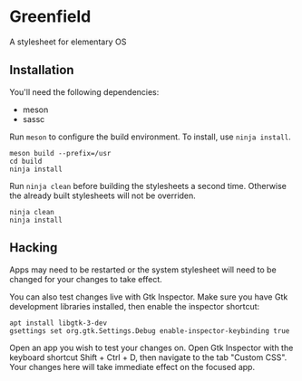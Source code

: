 # Greenfield

A stylesheet for elementary OS

## Installation

You'll need the following dependencies:
* meson
* sassc

Run `meson` to configure the build environment. To install, use `ninja install`.

    meson build --prefix=/usr
    cd build
    ninja install

Run `ninja clean` before building the stylesheets a second time. Otherwise the already built stylesheets will not be overriden.

    ninja clean
    ninja install

## Hacking

Apps may need to be restarted or the system stylesheet will need to be changed for your changes to take effect.

You can also test changes live with Gtk Inspector. Make sure you have Gtk development libraries installed, then enable the inspector shortcut:

    apt install libgtk-3-dev
    gsettings set org.gtk.Settings.Debug enable-inspector-keybinding true

Open an app you wish to test your changes on. Open Gtk Inspector with the keyboard shortcut Shift + Ctrl + D, then navigate to the tab "Custom CSS". Your changes here will take immediate effect on the focused app.
